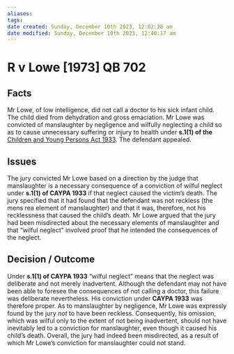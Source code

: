 ```yaml
---
aliases: 
tags: 
date created: Sunday, December 10th 2023, 12:02:28 am
date modified: Sunday, December 10th 2023, 12:40:17 am
---
```


# R v Lowe [1973] QB 702

## Facts

Mr Lowe, of low intelligence, did not call a doctor to his sick infant child. The child died from dehydration and gross emaciation. Mr Lowe was convicted of manslaughter by negligence and wilfully neglecting a child so as to cause unnecessary suffering or injury to health under **s.1(1) of the** [Children and Young Persons Act 1933](https://www.lawteacher.net/acts/children-young-persons-3292.php). The defendant appealed.

## Issues

The jury convicted Mr Lowe based on a direction by the judge that manslaughter is a necessary consequence of a conviction of wilful neglect under **s.1(1) of CAYPA 1933** if that neglect caused the victim’s death. The jury specified that it had found that the defendant was not reckless (the mens rea element of manslaughter) and that it was, therefore, not his recklessness that caused the child’s death. Mr Lowe argued that the jury had been misdirected about the necessary elements of manslaughter and that “wilful neglect” involved proof that he intended the consequences of the neglect.

## Decision / Outcome

Under **s.1(1) of CAYPA 1933** “wilful neglect” means that the neglect was deliberate and not merely inadvertent. Although the defendant may not have been able to foresee the consequences of not calling a doctor, this failure was deliberate nevertheless. His conviction under **CAYPA 1933** was therefore proper. As to manslaughter by negligence, Mr Lowe was expressly found by the jury _not_ to have been reckless. Consequently, his omission, which was wilful only to the extent of not being inadvertent, should not have inevitably led to a conviction for manslaughter, even though it caused his child’s death. Overall, the jury had indeed been misdirected, as a result of which Mr Lowe’s conviction for manslaughter could not stand.
